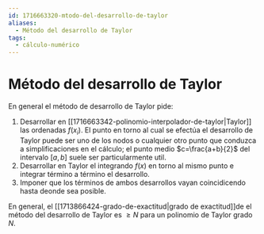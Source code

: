 ```yaml
---
id: 1716663320-mtodo-del-desarrollo-de-taylor
aliases:
  - Método del desarrollo de Taylor
tags:
  - cálculo-numérico
---
```


# Método del desarrollo de Taylor

En general el método de desarrollo de Taylor pide:

1. Desarrollar en [[1716663342-polinomio-interpolador-de-taylor|Taylor]] las ordenadas $f(x_i)$. El punto en torno al cual se efectúa el desarrollo de Taylor puede ser uno de los nodos o cualquier otro punto que conduzca a simplificaciones en el cálculo; el punto medio $c=\frac{a+b}{2}$ del intervalo $[a,b]$ suele ser particularmente util.
2. Desarrollar en Taylor el integrando $f(x)$ en torno al mismo punto e integrar término a término el desarrollo.
3. Imponer que los términos de ambos desarrollos vayan coincidicendo hasta deonde sea posible.

En general, el [[1713866424-grado-de-exactitud|grado de exactitud]]de el método del desarrollo de Taylor es $\ge N$ para un polinomio de Taylor grado $N$.
